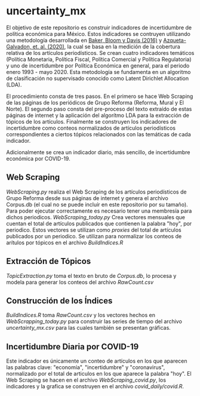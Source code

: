 # uncertainty_mx
El objetivo de este repositorio es construir indicadores de incertidumbre de política económica para México. Estos indicadores se contruyen utilizando una metodología desarrollada en [Baker, Bloom y Davis (2016)](https://academic.oup.com/qje/article/131/4/1593/2468873) y [Azqueta-Galvadon, et. al. (2020)](https://papers.ssrn.com/sol3/papers.cfm?abstract_id=3516756), la cual se basa en la medición de la cobertura relativa de los artículos periodísticos. Se crean cuatro indicadores temáticos (Política Monetaria, Política Fiscal, Política Comercial y Política Regulatoria) y uno de incertidumbre por Política Económica en general, para el periodo enero 1993 - mayo 2020. Esta metodología se fundamenta en un algoritmo de clasificación no supervisado conocido como Latent Dirichlet Allocation (LDA).

El procedimiento consta de tres pasos. En el primero se hace Web Scraping de las páginas de los periódicos de Grupo Reforma (Reforma, Mural y El Norte). El segundo paso consta del pre-proceso del texto extraído de estas páginas de internet y la aplicación del algorítmo LDA para la extracción de tópicos de los artículos. Finalmente se construyen los indicadores de incertidumbre como conteos normalizados de artículos periodísticos correspondientes a ciertos tópicos relacionados con las temáticas de cada indicador. 

Adicionalmente se crea un indicador diario, más sencillo, de incertidumbre económica por COVID-19.

## Web Scraping
*WebScraping.py* realiza el Web Scraping de los artículos periodísticos de Grupo Reforma desde sus páginas de internet y genera el archivo Corpus.db (el cual no se puede incluír en este repositorio por su tamaño). Para poder ejecutar correctamente es necesario tener una membresía para dichos periodicos. 
*WebScraping_today.py* Crea vectores mensuales que cuentan el total de artículos publicados que contienen la palabra "hoy", por periodico. Estos vectores se utilizan como *proxies* del total de artículos publicados por un periodico. Se utilizan para normalizar los conteos de arítulos por tópicos en el archivo *BuildIndices.R*

## Extracción de Tópicos
*TopicExtraction.py* toma el texto en bruto de *Corpus.db*, lo procesa y modela para generar los conteos del archivo *RawCount.csv*

## Construcción de los Índices
*BuildIndices.R* toma *RawCount.csv* y los vectores hechos en *WebScrapping_today.py* para construir las series de tiempo del archivo *uncertainty_mx.csv* para las cuales también se presentan gráficas.

## Incertidumbre Diaria por COVID-19
Este indicador es únicamente un conteo de artículos en los que aparecen las palabras clave: "economía", "incertidumbre" y "coronavirus", normalizado por el total de articulos en los que aparece la palabra "hoy". El Web Scraping se hacen en el archivo *WebScraping_covid.py*, los indicadores y la grafica se construyen en el archivo *covid_daily/covid.R*.
